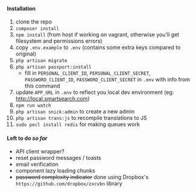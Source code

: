#### Installation
1. clone the repo
2. `composer install`
3. `npm install` (from host if working on vagrant, otherwise you'll get filesystem and permissions errors)
4. copy `.env.example` to `.env` (contains some extra keys compared to original)
5. `php artisan migrate`
6. `php artisan passport:install`
    - fill in `PERSONAL_CLIENT_ID`, `PERSONAL_CLIENT_SECRET`, `PASSWORD_CLIENT_ID`, `PASSWORD_CLIENT_SECRET` in `.env` with info from this command 
7. update `APP_URL` in `.env` to reflect you local dev environment (eg: http://local.smartsearch.com)
8. `npm run watch`
9. `php artisan snick:admin` to create a new admin
10. `php artisan trans:js` to recompile translations to JS
11. `sudo pecl install redis` for making queues work

#### Left to do _so far_

- API client wrapper?
- reset password messages / toasts
- email verification
- component lazy loading chunks
- ~~password complexity indicator~~ done using Dropbox's `https://github.com/dropbox/zxcvbn` library
